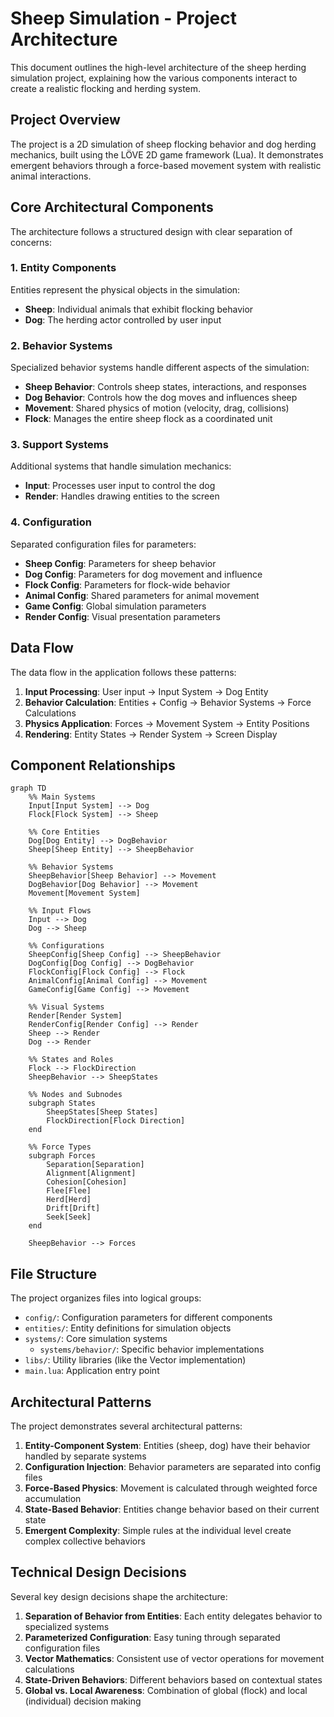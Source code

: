 # Sheep Simulation - Project Architecture

This document outlines the high-level architecture of the sheep herding simulation project, explaining how the various components interact to create a realistic flocking and herding system.

## Project Overview

The project is a 2D simulation of sheep flocking behavior and dog herding mechanics, built using the LÖVE 2D game framework (Lua). It demonstrates emergent behaviors through a force-based movement system with realistic animal interactions.

## Core Architectural Components

The architecture follows a structured design with clear separation of concerns:

### 1. Entity Components

Entities represent the physical objects in the simulation:

- **Sheep**: Individual animals that exhibit flocking behavior
- **Dog**: The herding actor controlled by user input

### 2. Behavior Systems

Specialized behavior systems handle different aspects of the simulation:

- **Sheep Behavior**: Controls sheep states, interactions, and responses
- **Dog Behavior**: Controls how the dog moves and influences sheep
- **Movement**: Shared physics of motion (velocity, drag, collisions)
- **Flock**: Manages the entire sheep flock as a coordinated unit

### 3. Support Systems

Additional systems that handle simulation mechanics:

- **Input**: Processes user input to control the dog
- **Render**: Handles drawing entities to the screen

### 4. Configuration

Separated configuration files for parameters:

- **Sheep Config**: Parameters for sheep behavior
- **Dog Config**: Parameters for dog movement and influence
- **Flock Config**: Parameters for flock-wide behavior
- **Animal Config**: Shared parameters for animal movement
- **Game Config**: Global simulation parameters
- **Render Config**: Visual presentation parameters

## Data Flow

The data flow in the application follows these patterns:

1. **Input Processing**: User input → Input System → Dog Entity
2. **Behavior Calculation**: Entities + Config → Behavior Systems → Force Calculations
3. **Physics Application**: Forces → Movement System → Entity Positions
4. **Rendering**: Entity States → Render System → Screen Display

## Component Relationships

```mermaid
graph TD
    %% Main Systems
    Input[Input System] --> Dog
    Flock[Flock System] --> Sheep
    
    %% Core Entities
    Dog[Dog Entity] --> DogBehavior
    Sheep[Sheep Entity] --> SheepBehavior
    
    %% Behavior Systems
    SheepBehavior[Sheep Behavior] --> Movement
    DogBehavior[Dog Behavior] --> Movement
    Movement[Movement System]
    
    %% Input Flows
    Input --> Dog
    Dog --> Sheep
    
    %% Configurations
    SheepConfig[Sheep Config] --> SheepBehavior
    DogConfig[Dog Config] --> DogBehavior
    FlockConfig[Flock Config] --> Flock
    AnimalConfig[Animal Config] --> Movement
    GameConfig[Game Config] --> Movement
    
    %% Visual Systems
    Render[Render System]
    RenderConfig[Render Config] --> Render
    Sheep --> Render
    Dog --> Render
    
    %% States and Roles
    Flock --> FlockDirection
    SheepBehavior --> SheepStates
    
    %% Nodes and Subnodes
    subgraph States
        SheepStates[Sheep States]
        FlockDirection[Flock Direction]
    end
    
    %% Force Types
    subgraph Forces
        Separation[Separation]
        Alignment[Alignment]
        Cohesion[Cohesion]
        Flee[Flee]
        Herd[Herd]
        Drift[Drift]
        Seek[Seek]
    end
    
    SheepBehavior --> Forces
```

## File Structure

The project organizes files into logical groups:

- `config/`: Configuration parameters for different components
- `entities/`: Entity definitions for simulation objects
- `systems/`: Core simulation systems
  - `systems/behavior/`: Specific behavior implementations
- `libs/`: Utility libraries (like the Vector implementation)
- `main.lua`: Application entry point

## Architectural Patterns

The project demonstrates several architectural patterns:

1. **Entity-Component System**: Entities (sheep, dog) have their behavior handled by separate systems
2. **Configuration Injection**: Behavior parameters are separated into config files
3. **Force-Based Physics**: Movement is calculated through weighted force accumulation
4. **State-Based Behavior**: Entities change behavior based on their current state
5. **Emergent Complexity**: Simple rules at the individual level create complex collective behaviors

## Technical Design Decisions

Several key design decisions shape the architecture:

1. **Separation of Behavior from Entities**: Each entity delegates behavior to specialized systems
2. **Parameterized Configuration**: Easy tuning through separated configuration files
3. **Vector Mathematics**: Consistent use of vector operations for movement calculations
4. **State-Driven Behaviors**: Different behaviors based on contextual states
5. **Global vs. Local Awareness**: Combination of global (flock) and local (individual) decision making
